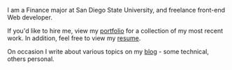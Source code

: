 I am a Finance major at San Diego State University, and freelance front-end Web developer.

If you'd like to hire me, view my [portfolio](/portfolio) for a collection of my most recent work. In addition, feel free to view my [resume](https://www.dropbox.com/s/lcjszjzyq0ymcly/Resume.docx?dl=0).

On occasion I write about various topics on my [blog](/blog) - some technical, others personal.
